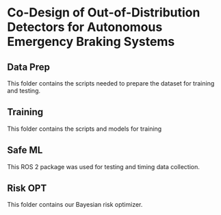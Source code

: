 # Co-Design of Out-of-Distribution Detectors for Autonomous Emergency Braking Systems

## Data Prep
This folder contains the scripts needed to prepare the dataset for training and testing.

## Training
This folder contains the scripts and models for training

## Safe ML
This ROS 2 package was used for testing and timing data collection.

## Risk OPT
This folder contains our Bayesian risk optimizer.
